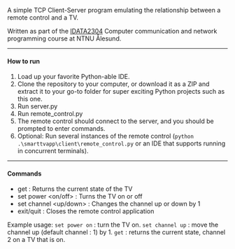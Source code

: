 A simple TCP Client-Server program emulating the relationship between a remote control and a TV.

Written as part of the [IDATA2304](https://www.ntnu.edu/studies/courses/IDATA2304) Computer communication and network programming course at NTNU Ålesund.

---

#### How to run

1. Load up your favorite Python-able IDE.
2. Clone the repository to your computer, or download it as a ZIP and extract it to your go-to 
   folder for super exciting Python projects such as this one.
3. Run server.py
4. Run remote_control.py
5. The remote control should connect to the server, and you should be prompted to enter commands.
6. Optional: Run several instances of the remote control (`python .\smarttvapp\client\remote_control.py` or an IDE that supports running in concurrent terminals).

---

#### Commands
- get : Returns the current state of the TV
- set power <on/off> : Turns the TV on or off
- set channel <up/down> : Changes the channel up or down by 1
- exit/quit : Closes the remote control application

Example usage:
`set power on` : turn the TV on.
`set channel up` : move the channel up (default channel : 1) by 1.
`get` : returns the current state, channel 2 on a TV that is on.
